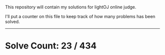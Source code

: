 This repository will contain my solutions for lightOJ online judge.

I'll put a counter on this file to keep track of how many problems has been solved.

---
# Solve Count: 23 / 434

